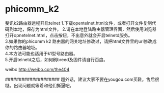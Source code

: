 # phicomm_k2
斐讯k2路由器远程开启telnet
1.下载opentelnet.html文件，或者打开文件复制代码到本地，保存为html文件。
2.请在本地登陆路由器管理界面，然后使用浏览器打开opnetelnet.html，点击按钮，不出意外就会开启telnetd服务。<br />
3.如果你的phicomm k2 路由器的网关地址修改过，请把html文件里的url修改成你的路由器地址。<br />
4.本方法可能也适用于k1型号路由器。<br />
5.开启telnetd之后，如何刷breed及固件请自行百度。<br />

weibo http://weibo.com/the404


####################
题外话，建议大家不要在yougou.com买鞋，售后很糙。出现问题就等着和他们撕逼吧。
